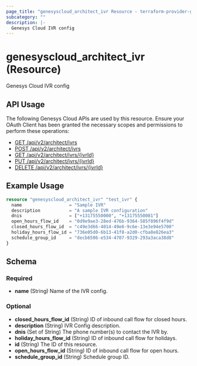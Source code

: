 ```yaml
---
page_title: "genesyscloud_architect_ivr Resource - terraform-provider-genesyscloud"
subcategory: ""
description: |-
  Genesys Cloud IVR config
---
```

# genesyscloud_architect_ivr (Resource)

Genesys Cloud IVR config

## API Usage
The following Genesys Cloud APIs are used by this resource. Ensure your OAuth Client has been granted the necessary scopes and permissions to perform these operations:

* [GET /api/v2/architect/ivrs](https://developer.genesys.cloud/api/rest/v2/architect/#get-api-v2-architect-ivrs)
* [POST /api/v2/architect/ivrs](https://developer.genesys.cloud/api/rest/v2/architect/#post-api-v2-architect-ivrs)
* [GET /api/v2/architect/ivrs/{ivrId}](https://developer.genesys.cloud/api/rest/v2/architect/#get-api-v2-architect-ivrs--ivrId-)
* [PUT /api/v2/architect/ivrs/{ivrId}](https://developer.genesys.cloud/api/rest/v2/architect/#put-api-v2-architect-ivrs--ivrId-)
* [DELETE /api/v2/architect/ivrs/{ivrId}](https://developer.genesys.cloud/api/rest/v2/architect/#delete-api-v2-architect-ivrs--ivrId-)


## Example Usage

```terraform
resource "genesyscloud_architect_ivr" "test_ivr" {
  name                  = "Sample IVR"
  description           = "A sample IVR configuration"
  dnis                  = ["+13175550000", "+13175550001"]
  open_hours_flow_id    = "0d9e9ae3-28ed-476b-9364-585f896f4f9d"
  closed_hours_flow_id  = "c49e3d66-4014-49e6-9c6e-13e3e94e5700"
  holiday_hours_flow_id = "736e05d0-6b13-41f8-a2d0-cfba8e826ea3"
  schedule_group_id     = "decb6506-e534-4707-9329-293a3aca38d8"
}
```

<!-- schema generated by tfplugindocs -->
## Schema

### Required

- **name** (String) Name of the IVR config.

### Optional

- **closed_hours_flow_id** (String) ID of inbound call flow for closed hours.
- **description** (String) IVR Config description.
- **dnis** (Set of String) The phone number(s) to contact the IVR by.
- **holiday_hours_flow_id** (String) ID of inbound call flow for holidays.
- **id** (String) The ID of this resource.
- **open_hours_flow_id** (String) ID of inbound call flow for open hours.
- **schedule_group_id** (String) Schedule group ID.

